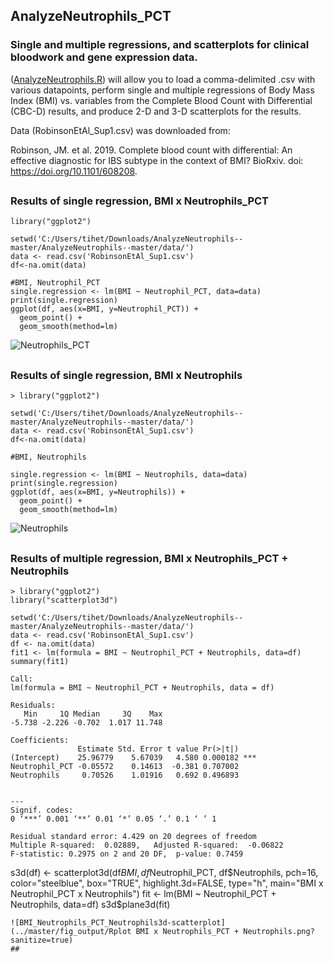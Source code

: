 ## AnalyzeNeutrophils_PCT

### Single and multiple regressions, and scatterplots for clinical bloodwork and gene expression data.
([AnalyzeNeutrophils.R](../master/AnalyzeNeutrophils.R)) will allow you to load a comma-delimited .csv with various datapoints, perform single and multiple regressions of Body Mass Index (BMI) vs. variables from the Complete Blood Count with Differential (CBC-D) results, and produce 2-D and 3-D scatterplots for the results. 

Data (RobinsonEtAl_Sup1.csv) was downloaded from: 

Robinson, JM. et al. 2019. Complete blood count with differential: An effective diagnostic for IBS subtype in the context of BMI? BioRxiv. doi: https://doi.org/10.1101/608208.

##
### Results of single regression, BMI x Neutrophils_PCT
```
library("ggplot2")

setwd('C:/Users/tihet/Downloads/AnalyzeNeutrophils--master/AnalyzeNeutrophils--master/data/')
data <- read.csv('RobinsonEtAl_Sup1.csv')
df<-na.omit(data)

#BMI, Neutrophil_PCT
single.regression <- lm(BMI ~ Neutrophil_PCT, data=data)
print(single.regression)
ggplot(df, aes(x=BMI, y=Neutrophil_PCT)) +
  geom_point() +    
  geom_smooth(method=lm) 
```
![Neutrophils_PCT](../master/fig_output/RplotNeutrophils_PCT.png?sanitize=true)
##
### Results of single regression, BMI x Neutrophils
```
> library("ggplot2")

setwd('C:/Users/tihet/Downloads/AnalyzeNeutrophils--master/AnalyzeNeutrophils--master/data/')
data <- read.csv('RobinsonEtAl_Sup1.csv')
df<-na.omit(data)

#BMI, Neutrophils

single.regression <- lm(BMI ~ Neutrophils, data=data)
print(single.regression)
ggplot(df, aes(x=BMI, y=Neutrophils)) +
  geom_point() +    
  geom_smooth(method=lm)  

```

![Neutrophils](../master/fig_output/RplotNeutrophils.png?sanitize=true)
##
##
### Results of multiple regression, BMI x Neutrophils_PCT + Neutrophils
```
> library("ggplot2")
library("scatterplot3d")

setwd('C:/Users/tihet/Downloads/AnalyzeNeutrophils--master/AnalyzeNeutrophils--master/data/')
data <- read.csv('RobinsonEtAl_Sup1.csv')
df <- na.omit(data)
fit1 <- lm(formula = BMI ~ Neutrophil_PCT + Neutrophils, data=df)
summary(fit1)

Call:
lm(formula = BMI ~ Neutrophil_PCT + Neutrophils, data = df)

Residuals:
   Min     1Q Median     3Q    Max 
-5.738 -2.226 -0.702  1.017 11.748 

Coefficients:
               Estimate Std. Error t value Pr(>|t|)    
(Intercept)    25.96779    5.67039   4.580 0.000182 ***
Neutrophil_PCT -0.05572    0.14613  -0.381 0.707002    
Neutrophils     0.70526    1.01916   0.692 0.496893    


---
Signif. codes:  
0 ‘***’ 0.001 ‘**’ 0.01 ‘*’ 0.05 ‘.’ 0.1 ‘ ’ 1

Residual standard error: 4.429 on 20 degrees of freedom
Multiple R-squared:  0.02889,	Adjusted R-squared:  -0.06822 
F-statistic: 0.2975 on 2 and 20 DF,  p-value: 0.7459

```
s3d(df) <- scatterplot3d(df$BMI, df$Neutrophil_PCT, df$Neutrophils,  pch=16, color="steelblue", box="TRUE", highlight.3d=FALSE, type="h", main="BMI x Neutrophil_PCT x Neutrophils")
fit <- lm(BMI ~ Neutrophil_PCT + Neutrophils, data=df)
s3d$plane3d(fit)
```
![BMI_Neutrophils_PCT_Neutrophils3d-scatterplot](../master/fig_output/Rplot BMI x Neutrophils_PCT + Neutrophils.png?sanitize=true)
##
